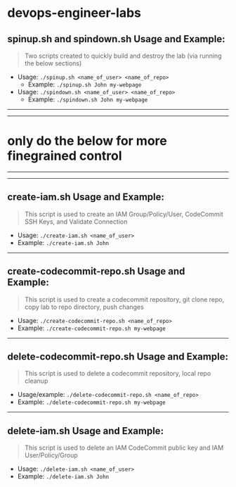 # devops-engineer-labs

## spinup.sh and spindown.sh Usage and Example:
> Two scripts created to quickly build and destroy the lab (via running the below sections)
* Usage: `./spinup.sh <name_of_user> <name_of_repo>`
    * Example: `./spinup.sh John my-webpage`
* Usage: `./spindown.sh <name_of_user> <name_of_repo>`
    * Example: `./spindown.sh John my-webpage`

---
---
# only do the below for more finegrained control
---
---

## create-iam.sh Usage and Example:

> This script is used to create an IAM Group/Policy/User, CodeCommit SSH Keys, and Validate Connection
* Usage: `./create-iam.sh <name_of_user>`
* Example:  `./create-iam.sh John`

---

## create-codecommit-repo.sh Usage and Example:

> This script is used to create a codecommit repository, git clone repo, copy lab to repo directory, push changes
* Usage: `./create-codecommit-repo.sh <name_of_repo>`
* Example:  `./create-codecommit-repo.sh my-webpage`

---

## delete-codecommit-repo.sh Usage and Example:

> This script is used to delete a codecommit repository, local repo cleanup
* Usage/example: `./delete-codecommit-repo.sh <name_of_repo>`
* Example:  `./delete-codecommit-repo.sh my-webpage`

---

## delete-iam.sh Usage and Example:

> This script is used to delete an IAM CodeCommit public key and IAM User/Policy/Group
* Usage: `./delete-iam.sh <name_of_user>`
* Example:  `./delete-iam.sh John`